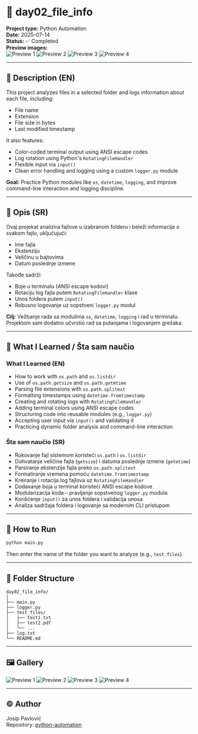 # 📂 day02_file_info

**Project type:** Python Automation  
**Date:** 2025-07-14  
**Status:** ✅ Completed  
**Preview images:**  
![Preview 1](../assets/day02_file_info/day02_file_info-preview-1.png)
![Preview 2](../assets/day02_file_info/day02_file_info-preview-2.png)
![Preview 3](../assets/day02_file_info/day02_file_info-preview-3.png)
![Preview 4](../assets/day02_file_info/day02_file_info-preview-4.png)

---

## 📌 Description (EN)

This project analyzes files in a selected folder and logs information about each file, including:

- File name
- Extension
- File size in bytes
- Last modified timestamp

It also features:

- Color-coded terminal output using ANSI escape codes
- Log rotation using Python's `RotatingFileHandler`
- Flexible input via `input()`
- Clean error handling and logging using a custom `logger.py` module

**Goal:** Practice Python modules like `os`, `datetime`, `logging`, and improve command-line interaction and logging discipline.

---

## 📌 Opis (SR)

Ovaj projekat analizira fajlove u izabranom folderu i beleži informacije o svakom fajlu, uključujući:

- Ime fajla
- Ekstenziju
- Veličinu u bajtovima
- Datum poslednje izmene

Takođe sadrži:

- Boje u terminalu (ANSI escape kodovi)
- Rotaciju log fajla putem `RotatingFileHandler` klase
- Unos foldera putem `input()`
- Robusno logovanje uz sopstveni `logger.py` modul

**Cilj:** Vežbanje rada sa modulima `os`, `datetime`, `logging` i rad u terminalu. Projektom sam dodatno učvrstio rad sa putanjama i logovanjem grešaka.

---

## 🧠 What I Learned / Šta sam naučio

### What I Learned (EN)

- How to work with `os.path` and `os.listdir`
- Use of `os.path.getsize` and `os.path.getmtime`
- Parsing file extensions with `os.path.splitext`
- Formatting timestamps using `datetime.fromtimestamp`
- Creating and rotating logs with `RotatingFileHandler`
- Adding terminal colors using ANSI escape codes
- Structuring code into reusable modules (e.g., `logger.py`)
- Accepting user input via `input()` and validating it
- Practicing dynamic folder analysis and command-line interaction

### Šta sam naučio (SR)

- Rukovanje fajl sistemom koristeći `os.path` i `os.listdir`
- Dohvatanje veličine fajla (`getsize`) i datuma poslednje izmene (`getmtime`)
- Parsiranje ekstenzije fajla preko `os.path.splitext`
- Formatiranje vremena pomoću `datetime.fromtimestamp`
- Kreiranje i rotacija log fajlova uz `RotatingFileHandler`
- Dodavanje boja u terminal koristeći ANSI escape kodove
- Modularizacija koda – pravljenje sopstvenog `logger.py` modula
- Korišćenje `input()` za unos foldera i validacija unosa
- Analiza sadržaja foldera i logovanje sa modernim CLI pristupom


---

## 🚀 How to Run

```bash
python main.py
```

Then enter the name of the folder you want to analyze (e.g., `test_files`).

---

## 📁 Folder Structure

```
day02_file_info/
│
├── main.py
├── logger.py
├── test_files/
│   ├── test1.txt
│   ├── test2.pdf
│   └── ...
├── log.txt
└── README.md
```

---

## 🖼️ Gallery

![Preview 1](../assets/day02_file_info/day02_file_info-preview-1.png)
![Preview 2](../assets/day02_file_info/day02_file_info-preview-2.png)
![Preview 3](../assets/day02_file_info/day02_file_info-preview-3.png)
![Preview 4](../assets/day02_file_info/day02_file_info-preview-4.png)

---

## ©️ Author

Josip Pavlović  
Repository: [python-automation](https://github.com/yourusername/python-automation)